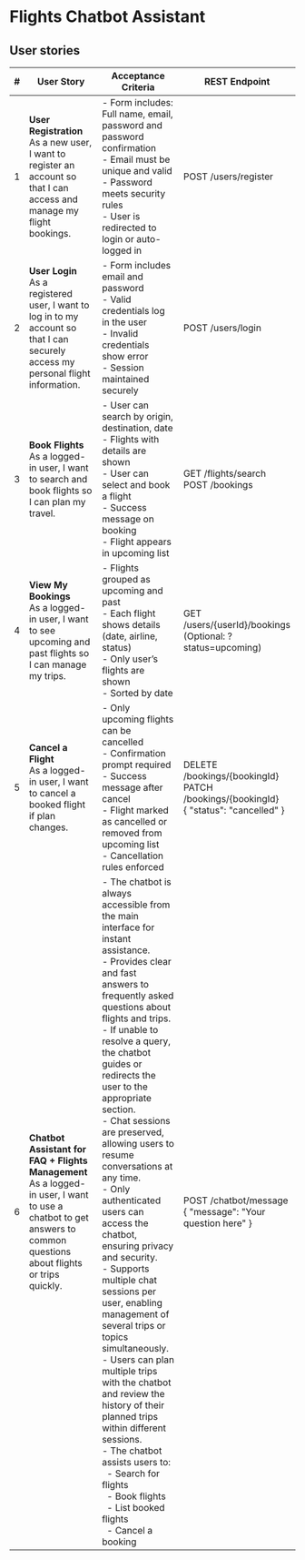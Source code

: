 # Flights Chatbot Assistant

## User stories

| # | User Story | Acceptance Criteria | REST Endpoint |
|---|------------|---------------------|----------------|
| 1 | **User Registration** <br> As a new user, I want to register an account so that I can access and manage my flight bookings. | - Form includes: Full name, email, password and password confirmation<br>- Email must be unique and valid<br>- Password meets security rules<br>- User is redirected to login or auto-logged in | POST /users/register |
| 2 | **User Login** <br> As a registered user, I want to log in to my account so that I can securely access my personal flight information. | - Form includes email and password<br>- Valid credentials log in the user<br>- Invalid credentials show error<br>- Session maintained securely | POST /users/login |
| 3 | **Book Flights** <br> As a logged-in user, I want to search and book flights so I can plan my travel. | - User can search by origin, destination, date<br>- Flights with details are shown<br>- User can select and book a flight<br>- Success message on booking<br>- Flight appears in upcoming list | GET /flights/search<br>POST /bookings |
| 4 | **View My Bookings** <br> As a logged-in user, I want to see upcoming and past flights so I can manage my trips. | - Flights grouped as upcoming and past<br>- Each flight shows details (date, airline, status)<br>- Only user’s flights are shown<br>- Sorted by date | GET /users/{userId}/bookings<br>(Optional: ?status=upcoming) |
| 5 | **Cancel a Flight** <br> As a logged-in user, I want to cancel a booked flight if plan changes. | - Only upcoming flights can be cancelled<br>- Confirmation prompt required<br>- Success message after cancel<br>- Flight marked as cancelled or removed from upcoming list<br>- Cancellation rules enforced | DELETE /bookings/{bookingId}<br>PATCH /bookings/{bookingId}<br>{ "status": "cancelled" } |
| 6 | **Chatbot Assistant for FAQ + Flights Management** <br> As a logged-in user, I want to use a chatbot to get answers to common questions about flights or trips quickly. | - The chatbot is always accessible from the main interface for instant assistance.<br>- Provides clear and fast answers to frequently asked questions about flights and trips.<br>- If unable to resolve a query, the chatbot guides or redirects the user to the appropriate section.<br>- Chat sessions are preserved, allowing users to resume conversations at any time.<br>- Only authenticated users can access the chatbot, ensuring privacy and security.<br>- Supports multiple chat sessions per user, enabling management of several trips or topics simultaneously.<br>- Users can plan multiple trips with the chatbot and review the history of their planned trips within different sessions.<br>- The chatbot assists users to:<br>&nbsp;&nbsp;- Search for flights<br>&nbsp;&nbsp;- Book flights<br>&nbsp;&nbsp;- List booked flights<br>&nbsp;&nbsp;- Cancel a booking | POST /chatbot/message<br>{ "message": "Your question here" } |